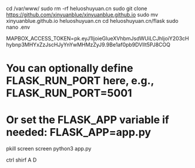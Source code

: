  cd  /var/www/
 sudo rm -rf heluoshuyuan.cn
  sudo git clone https://github.com/xinyuanblue/xinyuanblue.github.io
  sudo mv xinyuanblue.github.io heluoshuyuan.cn
  cd  heluoshuyuan.cn/flask
   sudo nano .env

   MAPBOX_ACCESS_TOKEN=pk.eyJ1IjoieGlueXVhbmJsdWUiLCJhIjoiY203cHhybnp3MHYxZzJscHJyYnYwMHMzZyJ9.9Be1af0pb9DVIlt5PJ8COQ
# You can optionally define FLASK_RUN_PORT here, e.g., FLASK_RUN_PORT=5001
# Or set the FLASK_APP variable if needed: FLASK_APP=app.py

pkill screen
screen 
python3 app.py

ctrl shirf A D
  
